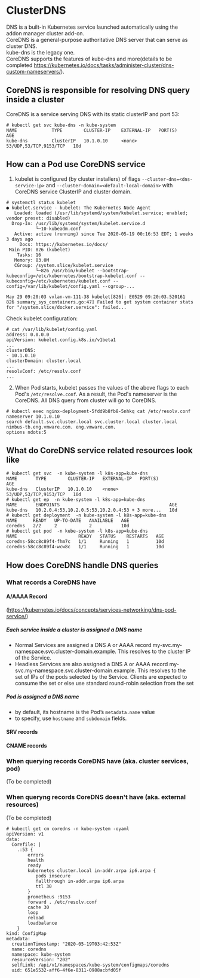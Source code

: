 # ClusterDNS

DNS is a built-in Kubernetes service launched automatically using the addon manager cluster add-on.<br>
CoreDNS is a general-purpose authoritative DNS server that can serve as cluster DNS. <br>
kube-dns is the legacy one. <br>
CoreDNS supports the features of kube-dns and more(details to be completed https://kubernetes.io/docs/tasks/administer-cluster/dns-custom-nameservers/).

## CoreDNS is responsible for resolving DNS query inside a cluster
CoreDNS is a service serving DNS with its static clusterIP and port 53:
```
# kubectl get svc kube-dns -n kube-system
NAME             TYPE        CLUSTER-IP    EXTERNAL-IP   PORT(S)                  AGE
kube-dns         ClusterIP   10.1.0.10     <none>        53/UDP,53/TCP,9153/TCP   10d
```
## How can a Pod use CoreDNS service
1. kubelet is configured (by cluster installers) of flags `--cluster-dns=<dns-service-ip>` and `--cluster-domain=<default-local-domain>` with CoreDNS service ClusterIP and cluster domain.
```
# systemctl status kubelet
● kubelet.service - kubelet: The Kubernetes Node Agent
   Loaded: loaded (/usr/lib/systemd/system/kubelet.service; enabled; vendor preset: disabled)
  Drop-In: /usr/lib/systemd/system/kubelet.service.d
           └─10-kubeadm.conf
   Active: active (running) since Tue 2020-05-19 00:16:53 EDT; 1 weeks 3 days ago
     Docs: https://kubernetes.io/docs/
 Main PID: 826 (kubelet)
    Tasks: 16
   Memory: 83.0M
   CGroup: /system.slice/kubelet.service
           └─826 /usr/bin/kubelet --bootstrap-kubeconfig=/etc/kubernetes/bootstrap-kubelet.conf --kubeconfig=/etc/kubernetes/kubelet.conf --config=/var/lib/kubelet/config.yaml --cgroup-...

May 29 09:20:03 vxlan-vm-111-38 kubelet[826]: E0529 09:20:03.520161     826 summary_sys_containers.go:47] Failed to get system container stats for "/system.slice/docker.service": failed...
```
Check kubelet configuration:
```
# cat /var/lib/kubelet/config.yaml
address: 0.0.0.0
apiVersion: kubelet.config.k8s.io/v1beta1
...
clusterDNS:
- 10.1.0.10
clusterDomain: cluster.local
...
resolvConf: /etc/resolv.conf
...
```
2. When Pod starts, kubelet passes the values of the above flags to each Pod's `/etc/resolve.conf`. As a result, the Pod's nameserver is the CoreDNS. All DNS query from cluster will go to CoreDNS.
```
# kubectl exec nginx-deployment-5fdd9b8fb8-5nhkq cat /etc/resolv.conf
nameserver 10.1.0.10
search default.svc.cluster.local svc.cluster.local cluster.local nimbus-tb.eng.vmware.com. eng.vmware.com.
options ndots:5
```
## What do CoreDNS service related resources look like
```
# kubectl get svc  -n kube-system -l k8s-app=kube-dns
NAME       TYPE        CLUSTER-IP   EXTERNAL-IP   PORT(S)                  AGE
kube-dns   ClusterIP   10.1.0.10    <none>        53/UDP,53/TCP,9153/TCP   10d
# kubectl get ep  -n kube-system -l k8s-app=kube-dns
NAME       ENDPOINTS                                         AGE
kube-dns   10.2.0.4:53,10.2.0.5:53,10.2.0.4:53 + 3 more...   10d
# kubectl get deployment  -n kube-system -l k8s-app=kube-dns
NAME      READY   UP-TO-DATE   AVAILABLE   AGE
coredns   2/2     2            2           10d
# kubectl get pod  -n kube-system -l k8s-app=kube-dns
NAME                       READY   STATUS    RESTARTS   AGE
coredns-58cc8c89f4-fhm7c   1/1     Running   1          10d
coredns-58cc8c89f4-wcw8c   1/1     Running   1          10d
```
## How does CoreDNS handle DNS queries
### What records a CoreDNS have
#### A/AAAA Record
(https://kubernetes.io/docs/concepts/services-networking/dns-pod-service/)
##### Each service inside a cluster is assigned a DNS name
* Normal Services are assigned a DNS A or AAAA record
my-svc.my-namespace.svc.cluster-domain.example. This resolves to the cluster IP of the Service.
* Headless Services  are also assigned a DNS A or AAAA record
my-svc.my-namespace.svc.cluster-domain.example. This resolves to the set of IPs of the pods selected by the Service. Clients are expected to consume the set or else use standard round-robin selection from the set
##### Pod is assigned a DNS name
* by default, its hostname is the Pod’s `metadata.name` value
* to specify, use `hostname` and `subdomain` fields.
#### SRV records
#### CNAME records
### When querying records CoreDNS have (aka. cluster services, pod)
(To be completed)
### When queryng records CoreDNS doesn't have (aka. external resources)
(To be completed)
```
# kubectl get cm coredns -n kube-system -oyaml
apiVersion: v1
data:
  Corefile: |
    .:53 {
        errors
        health
        ready
        kubernetes cluster.local in-addr.arpa ip6.arpa {
           pods insecure
           fallthrough in-addr.arpa ip6.arpa
           ttl 30
        }
        prometheus :9153
        forward . /etc/resolv.conf
        cache 30
        loop
        reload
        loadbalance
    }
kind: ConfigMap
metadata:
  creationTimestamp: "2020-05-19T03:42:53Z"
  name: coredns
  namespace: kube-system
  resourceVersion: "202"
  selfLink: /api/v1/namespaces/kube-system/configmaps/coredns
  uid: 651e5532-aff6-4f6e-8311-0988acbfd05f
```

